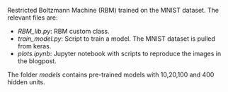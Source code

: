 Restricted Boltzmann Machine (RBM) trained on the MNIST dataset. The relevant files are:

<ul>
<li><i>RBM_lib.py</i>: RBM custom class. </li>
<li><i>train_model.py</i>: Script to train a model. The MNIST dataset is pulled from keras. </li>
<li><i>plots.ipynb</i>: Jupyter notebook with scripts to reproduce the images in the blogpost. </li>
</ul>

The folder <i>models</i> contains pre-trained models with 10,20,100 and 400 hidden units.
